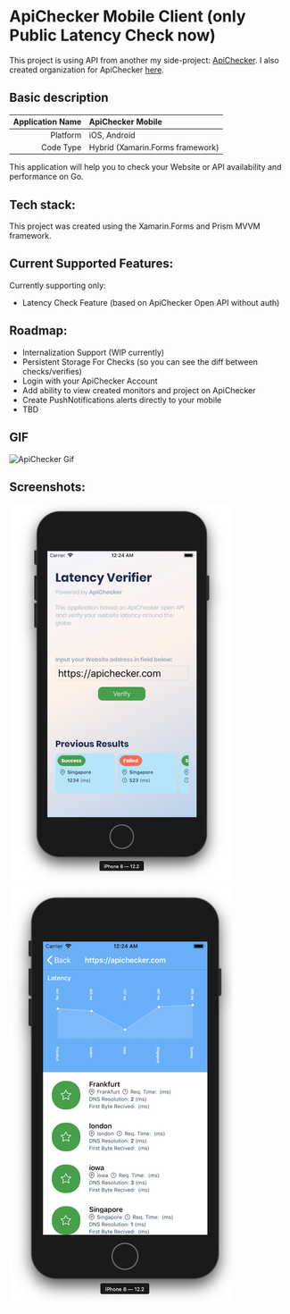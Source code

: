 # ApiChecker Mobile Client (only Public Latency Check now)

This project is using API from another my side-project: [ApiChecker](https://apichecker.com).
I also created organization for ApiChecker [here](https://github.com/apichecker-com/).

## Basic description
Application Name | ApiChecker Mobile
----------------:|:---
Platform         | iOS, Android
Code Type        | Hybrid (Xamarin.Forms framework)

This application will help you to check your Website or API availability and performance on Go.

## Tech stack:
This project was created using the Xamarin.Forms and Prism MVVM framework.


## Current Supported Features:

Currently supporting only:

* Latency Check Feature (based on ApiChecker Open API without auth)

## Roadmap:

* Internalization Support (WIP currently)
* Persistent Storage For Checks (so you can see the diff between checks/verifies)
* Login with your ApiChecker Account
* Add ability to view created monitors and project on ApiChecker
* Create PushNotifications alerts directly to your mobile
* TBD

## GIF
![ApiChecker Gif](https://github.com/alexlobanov/ApiCheckerMobile/blob/master/images/apiChecker_gif.gif)

## Screenshots:
![ApiChecker Screenshot 3](https://github.com/alexlobanov/ApiCheckerMobile/blob/master/images/screen_3.png?raw=true)
![ApiChecker Screenshot 2](https://github.com/alexlobanov/ApiCheckerMobile/blob/master/images/screen_2.png?raw=true)


